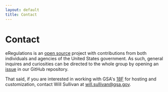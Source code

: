 ```yaml
---
layout: default
title: Contact
---
```


# Contact

eRegulations is an [open source](/technology/#open-source-and-contributing)
project with contributions from both individuals and agencies of the United
States government. As such, general inquires and curiosities can be directed
to the whole group by opening an
[issue](https://github.com/eregs/eregs.github.io/issues/new) in our GitHub
repository.

That said, if you are interested in working with GSA's
[18F](https://18f.gsa.gov) for hosting and customization, contact Will
Sullivan at [will.sullivan@gsa.gov](mailto:will.sullivan@gsa.gov).
